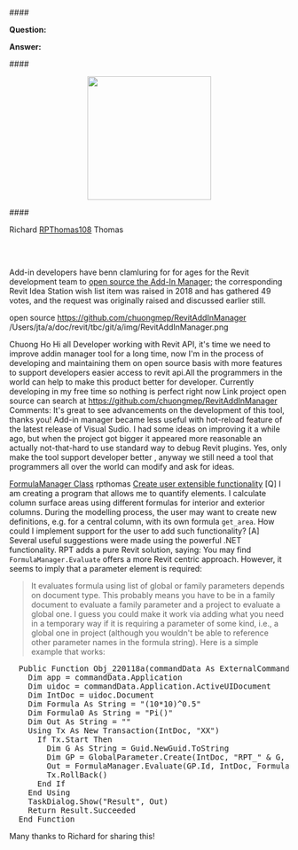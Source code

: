 <head>
<meta http-equiv="Content-Type" content="text/html; charset=utf-8">
<link rel="stylesheet" type="text/css" href="bc.css">
<script src="https://cdn.rawgit.com/google/code-prettify/master/loader/run_prettify.js" type="text/javascript"></script>
</head>

<!---


- open source
  https://github.com/chuongmep/RevitAddInManager
  /Users/jta/a/doc/revit/tbc/git/a/img/RevitAddInManager.png

- [FormulaManager Class](https://www.revitapidocs.com/2022/d061dadf-70da-a883-ec12-5cf98ded069e.htm)
  [Create user extensible functionality](https://forums.autodesk.com/t5/revit-api-forum/create-user-extesible-funcionality/m-p/10887473)

twitter:

 in the #RevitAPI @AutodeskForge @AutodeskRevit #bim #DynamoBim #ForgeDevCon 

&ndash; 
...

linkedin:

#bim #DynamoBim #ForgeDevCon #Revit #API #IFC #SDK #AI #VisualStudio #Autodesk #AEC #adsk

the [Revit API discussion forum](http://forums.autodesk.com/t5/revit-api-forum/bd-p/160) thread

<center>
<img src="img/" alt="" title="" width="600"/>
<p style="font-size: 80%; font-style:italic"></p>
</center>

-->

### 



####<a name="2"></a> 

**Question:** 


**Answer:** 

####<a name="3"></a> 


<center>
<img src="img/.png" alt="" title="" width="223"/> <!-- 223 -->
</center>



####<a name="4"></a> 


Richard [RPThomas108](https://forums.autodesk.com/t5/user/viewprofilepage/user-id/1035859) Thomas


<pre class="code">


</pre>



Add-in developers have benn clamluring for for ages for the Revit development team
to [open source the Add-In Manager](https://forums.autodesk.com/t5/revit-ideas/open-source-add-in-manager/idi-p/8049456);
the corresponding Revit Idea Station wish list item was raised in 2018 and has gathered 49 votes, and the request was originally raised and discussed earlier still.




open source
https://github.com/chuongmep/RevitAddInManager
/Users/jta/a/doc/revit/tbc/git/a/img/RevitAddInManager.png

Chuong Ho
Hi all Developer working with Revit API,
it's time we need to improve addin manager tool for a long time, now I'm in the process of developing and maintaining them on open source basis with more features to support developers easier access to revit api.All the programmers in the world can help to make this product better for developer.
Currently developing in my free time so nothing is perfect right now
Link project open source can search at 
https://github.com/chuongmep/RevitAddInManager
Comments:
It's great to see advancements on the development of this tool, thanks you!
Add-in manager became less useful with hot-reload feature of the latest release of Visual Sudio. I had some ideas on improving it a while ago, but when the project got bigger it appeared more reasonable an actually not-that-hard to use standard way to debug Revit plugins.
Yes, only make the tool support developer better , anyway we still need a tool that programmers all over the world can modify and ask for ideas.



[FormulaManager Class](https://www.revitapidocs.com/2022/d061dadf-70da-a883-ec12-5cf98ded069e.htm)
rpthomas
[Create user extensible functionality](https://forums.autodesk.com/t5/revit-api-forum/create-user-extesible-funcionality/m-p/10887473)
[Q] I am creating a program that allows me to quantify elements. 
I calculate column surface areas using different formulas for interior and exterior columns.
During the modelling process, the user may want to create new definitions, e.g. for a central column, with its own formula `get_area`.
How could I implement support for the user to add such functionality?
[A] Several useful suggestions were made using the powerful .NET functionality.
RPT adds a pure Revit solution, saying:
You may find `FormulaManager.Evaluate` offers a more Revit centric approach.
However, it seems to imply that a parameter element is required:
> It evaluates formula using list of global or family parameters depends on document type.
This probably means you have to be in a family document to evaluate a family parameter and a project to evaluate a global one.
I guess you could make it work via adding what you need in a temporary way if it is requiring a parameter of some kind, i.e., a global one in project (although you wouldn't be able to reference other parameter names in the formula string).
Here is a simple example that works:

<pre class="code">
  Public Function Obj_220118a(commandData As ExternalCommandData, ByRef message As String, elements As ElementSet) As Result
    Dim app = commandData.Application
    Dim uidoc = commandData.Application.ActiveUIDocument
    Dim IntDoc = uidoc.Document
    Dim Formula As String = "(10*10)^0.5"
    Dim Formula0 As String = "Pi()"
    Dim Out As String = ""
    Using Tx As New Transaction(IntDoc, "XX")
      If Tx.Start Then
        Dim G As String = Guid.NewGuid.ToString
        Dim GP = GlobalParameter.Create(IntDoc, "RPT_" & G, SpecTypeId.Number)
        Out = FormulaManager.Evaluate(GP.Id, IntDoc, Formula0)
        Tx.RollBack()
      End If
    End Using
    TaskDialog.Show("Result", Out)
    Return Result.Succeeded
  End Function
</pre>

Many thanks to Richard for sharing this!
